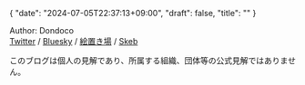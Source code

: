 {
   "date": "2024-07-05T22:37:13+09:00",
   "draft": false,
   "title": ""
}

Author: Dondoco  
[Twitter](https://x.com/_dndc_) / [Bluesky](https://bsky.app/profile/dndc.dev) / [絵置き場](https://dndc.myportfolio.com/) / [Skeb](https://skeb.jp/@dndc)

このブログは個人の見解であり、所属する組織、団体等の公式見解ではありません。
